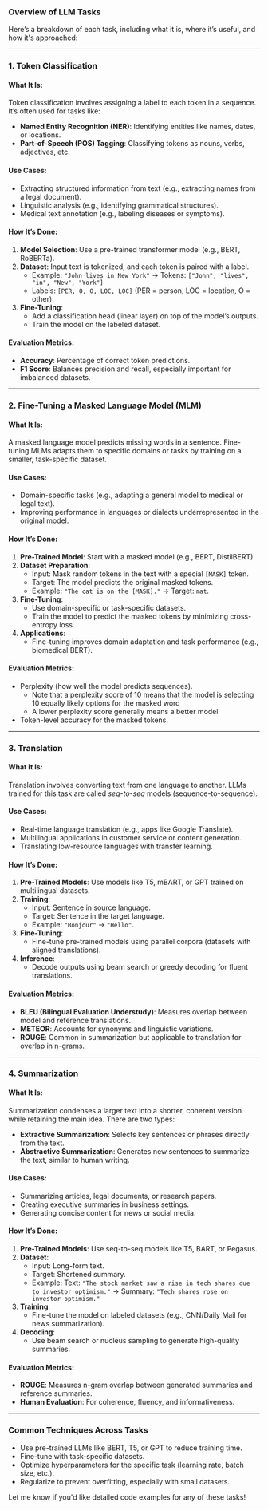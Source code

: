 ### **Overview of LLM Tasks**

Here’s a breakdown of each task, including what it is, where it’s useful, and how it's approached:

---

### **1. Token Classification**

#### **What It Is:**
Token classification involves assigning a label to each token in a sequence. It’s often used for tasks like:
- **Named Entity Recognition (NER)**: Identifying entities like names, dates, or locations.
- **Part-of-Speech (POS) Tagging**: Classifying tokens as nouns, verbs, adjectives, etc.

#### **Use Cases:**
- Extracting structured information from text (e.g., extracting names from a legal document).
- Linguistic analysis (e.g., identifying grammatical structures).
- Medical text annotation (e.g., labeling diseases or symptoms).

#### **How It’s Done:**
1. **Model Selection**: Use a pre-trained transformer model (e.g., BERT, RoBERTa).
2. **Dataset**: Input text is tokenized, and each token is paired with a label.
   - Example: `"John lives in New York"` → Tokens: `["John", "lives", "in", "New", "York"]`
   - Labels: `[PER, O, O, LOC, LOC]` (PER = person, LOC = location, O = other).
3. **Fine-Tuning**:
   - Add a classification head (linear layer) on top of the model’s outputs.
   - Train the model on the labeled dataset.

#### **Evaluation Metrics:**
- **Accuracy**: Percentage of correct token predictions.
- **F1 Score**: Balances precision and recall, especially important for imbalanced datasets.

---

### **2. Fine-Tuning a Masked Language Model (MLM)**

#### **What It Is:**
A masked language model predicts missing words in a sentence. Fine-tuning MLMs adapts them to specific domains or tasks by training on a smaller, task-specific dataset.

#### **Use Cases:**
- Domain-specific tasks (e.g., adapting a general model to medical or legal text).
- Improving performance in languages or dialects underrepresented in the original model.

#### **How It’s Done:**
1. **Pre-Trained Model**: Start with a masked model (e.g., BERT, DistilBERT).
2. **Dataset Preparation**:
   - Input: Mask random tokens in the text with a special `[MASK]` token.
   - Target: The model predicts the original masked tokens.
   - Example: `"The cat is on the [MASK]."` → Target: `mat`.
3. **Fine-Tuning**:
   - Use domain-specific or task-specific datasets.
   - Train the model to predict the masked tokens by minimizing cross-entropy loss.
4. **Applications**:
   - Fine-tuning improves domain adaptation and task performance (e.g., biomedical BERT).

#### **Evaluation Metrics:**
- Perplexity (how well the model predicts sequences).
  - Note that a perplexity score of 10 means that the model is selecting 
    10 equally likely options for the masked word
  - A lower perplexity score generally means a better model
- Token-level accuracy for the masked tokens.

---

### **3. Translation**

#### **What It Is:**
Translation involves converting text from one language to another. LLMs trained for this task are called *seq-to-seq* models (sequence-to-sequence).

#### **Use Cases:**
- Real-time language translation (e.g., apps like Google Translate).
- Multilingual applications in customer service or content generation.
- Translating low-resource languages with transfer learning.

#### **How It’s Done:**
1. **Pre-Trained Models**: Use models like T5, mBART, or GPT trained on multilingual datasets.
2. **Training**:
   - Input: Sentence in source language.
   - Target: Sentence in the target language.
   - Example: `"Bonjour"` → `"Hello"`.
3. **Fine-Tuning**:
   - Fine-tune pre-trained models using parallel corpora (datasets with aligned translations).
4. **Inference**:
   - Decode outputs using beam search or greedy decoding for fluent translations.

#### **Evaluation Metrics:**
- **BLEU (Bilingual Evaluation Understudy)**: Measures overlap between model and reference translations.
- **METEOR**: Accounts for synonyms and linguistic variations.
- **ROUGE**: Common in summarization but applicable to translation for overlap in n-grams.

---

### **4. Summarization**

#### **What It Is:**
Summarization condenses a larger text into a shorter, coherent version while retaining the main idea. There are two types:
- **Extractive Summarization**: Selects key sentences or phrases directly from the text.
- **Abstractive Summarization**: Generates new sentences to summarize the text, similar to human writing.

#### **Use Cases:**
- Summarizing articles, legal documents, or research papers.
- Creating executive summaries in business settings.
- Generating concise content for news or social media.

#### **How It’s Done:**
1. **Pre-Trained Models**: Use seq-to-seq models like T5, BART, or Pegasus.
2. **Dataset**:
   - Input: Long-form text.
   - Target: Shortened summary.
   - Example: Text: `"The stock market saw a rise in tech shares due to investor optimism."` → Summary: `"Tech shares rose on investor optimism."`
3. **Training**:
   - Fine-tune the model on labeled datasets (e.g., CNN/Daily Mail for news summarization).
4. **Decoding**:
   - Use beam search or nucleus sampling to generate high-quality summaries.

#### **Evaluation Metrics:**
- **ROUGE**: Measures n-gram overlap between generated summaries and reference summaries.
- **Human Evaluation**: For coherence, fluency, and informativeness.

---

### **Common Techniques Across Tasks**
- Use pre-trained LLMs like BERT, T5, or GPT to reduce training time.
- Fine-tune with task-specific datasets.
- Optimize hyperparameters for the specific task (learning rate, batch size, etc.).
- Regularize to prevent overfitting, especially with small datasets.

Let me know if you'd like detailed code examples for any of these tasks!